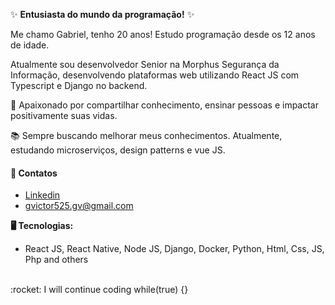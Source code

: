 :sparkles: **Entusiasta do mundo da programação!** :sparkles:

Me chamo Gabriel, tenho 20 anos! Estudo programação desde os 12 anos de idade.

Atualmente sou desenvolvedor Senior  na Morphus Segurança da Informação, desenvolvendo plataformas web utilizando React JS com Typescript e Django no backend.

:brain: Apaixonado por compartilhar conhecimento, ensinar pessoas e impactar positivamente suas vidas.

:books: Sempre buscando melhorar meus conhecimentos. Atualmente, estudando microserviços, design patterns e vue JS.

#### :link: Contatos
- [Linkedin](https://linkedin.com/in/gabriel-victor-7a5425191)
- [gvictor525.gv@gmail.com](mailto:gvictor525.gv@gmail.com)

**:desktop_computer: Tecnologias:** 
- React JS, React Native, Node JS, Django, Docker, Python, Html, Css, JS, Php and others

<br>
:rocket: I will continue coding while(true) {}
